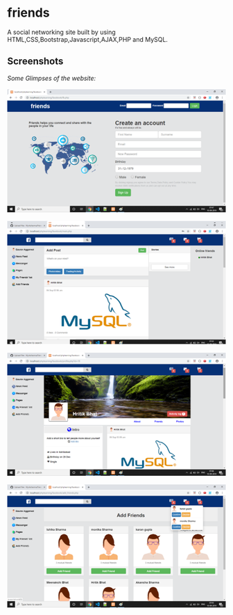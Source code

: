# friends
A social networking site built by using HTML,CSS,Bootstrap,Javascript,AJAX,PHP and MySQL.
## Screenshots
*Some Glimpses of the website:*
<br/><br/>
<img src="/uploads/friends.png"><br/><br/>
<img src="/uploads/main.png"><br/><br/>
<img src="/uploads/profile.png"><br/><br/>
<img src="/uploads/addfriends.png">


